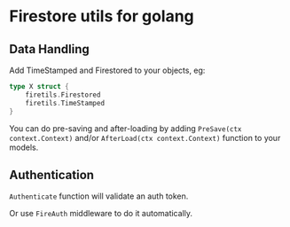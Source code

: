 # Firestore utils for golang


## Data Handling

Add TimeStamped and Firestored to your objects, eg:

```go
type X struct {
    firetils.Firestored
    firetils.TimeStamped
}
```

You can do pre-saving and after-loading by adding `PreSave(ctx context.Context)` and/or `AfterLoad(ctx context.Context)` function to your models.

## Authentication

`Authenticate` function will validate an auth token.

Or use `FireAuth` middleware to do it automatically.

